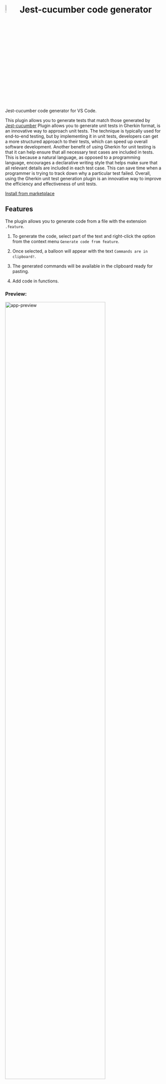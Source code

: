 # <img src="https://i.imgur.com/lXQHYy6.png" width="8%"> Jest-cucumber code generator

Jest-cucumber code generator for VS Code.

This plugin allows you to generate tests that match those generated by 
[Jest-cucumber](https://github.com/bencompton/jest-cucumber)
Plugin allows you to generate unit tests in Gherkin format, is an innovative way to approach unit tests. The technique is typically used for end-to-end testing, but by implementing it in unit tests, developers can get a more structured approach to their tests, which can speed up overall software development. Another benefit of using Gherkin for unit testing is that it can help ensure that all necessary test cases are included in tests. This is because a natural language, as opposed to a programming language, encourages a declarative writing style that helps make sure that all relevant details are included in each test case. This can save time when a programmer is trying to track down why a particular test failed. Overall, using the Gherkin unit test generation plugin is an innovative way to improve the efficiency and effectiveness of unit tests.

[Install from marketplace](https://marketplace.visualstudio.com/items?itemName=Piotr-Porzuczek.jest-cucumber-code-generator-extension)

## Features

The plugin allows you to generate code from a file with the extension `.feature`.

1. To generate the code, select part of the text and right-click the option from the context menu `Generate code from feature`. 

2. Once selected, a balloon will appear with the text `Commands are in clipboard!`.

3. The generated commands will be available in the clipboard ready for pasting.

4. Add code in functions.

### Preview:
<div>
	<img src="https://i.imgur.com/EJHEvyM.gif" alt="app-preview" width="80%">
</div>

> Tip: It is important to do it in the file with `.feature` extension.
>
> Command is also available through command pallette.


# Join Our Community

[![Stargazers repo roster for @PeterPorzuczek/jest-cucumber-code-generator-extension](https://reporoster.com/stars/PeterPorzuczek/jest-cucumber-code-generator-extension)](https://github.com/PeterPorzuczek/jest-cucumber-code-generator-extension/stargazers)

#### Credits

##### Icon author:
<div>Icons made by <a href="https://www.flaticon.com/authors/freepik" title="Freepik">Freepik</a> from <a href="https://www.flaticon.com/"             title="Flaticon">www.flaticon.com</a></div>


